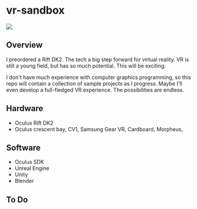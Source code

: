 # vr-sandbox

<img src="http://niftyhedgehog.com/vr-sandbox/images/user.jpg">

## Overview
I preordered a Rift DK2. The tech a big step forward for virtual reality. VR is still a young field, but has so much potential. This will be exciting.

I don't have much experience with computer graphics programming, so this repo will contain a collection of sample projects as I progress. Maybe I'll even develop a full-fledged VR experience. The possibilities are endless.

## Hardware
* Oculus Rift DK2
* Oculus crescent bay, CV1, Samsung Gear VR, Cardboard, Morpheus, 

## Software
* Oculus SDK
* Unreal Engine
* Unity
* Blender

## To Do

